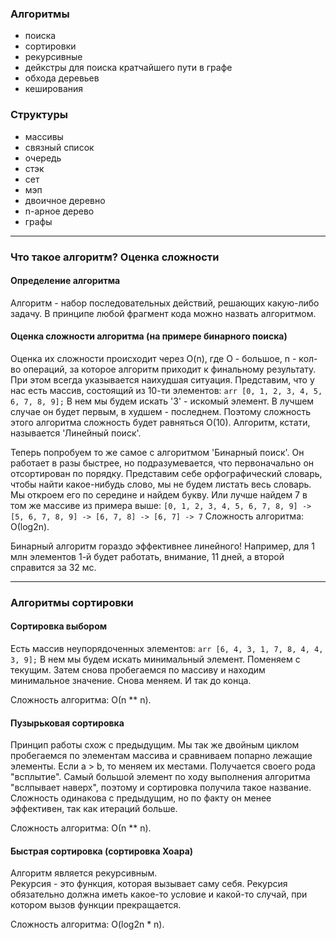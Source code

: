 ### Алгоритмы
* поиска
* сортировки
* рекурсивные
* дейкстры для поиска кратчайшего пути в графе
* обхода деревьев
* кеширования

### Структуры
* массивы
* связный список
* очередь
* стэк
* сет
* мэп
* двоичное деревно 
* n-арное дерево
* графы

***

### Что такое алгоритм? Оценка сложности 
#### Определение алгоритма
Алгоритм - набор последовательных действий, решающих какую-либо задачу. В принципе любой фрагмент кода можно назвать алгоритмом. 

#### Оценка сложности алгоритма (на примере бинарного поиска)
Оценка их сложности происходит через  O(n), где O - большое, n - кол-во операций, за которое алгоритм приходит к финальному результату. При этом всегда указывается наихудшая ситуация. 
Представим, что у нас есть массив, состоящий из 10-ти элементов: 
`arr [0, 1, 2, 3, 4, 5, 6, 7, 8, 9];`
В нем мы будем искать '3' - искомый элемент. В лучшем случае он будет первым, в худшем - последнем. Поэтому сложность этого алгоритма сложность будет равняться O(10). Алгоритм, кстати, называется 'Линейный поиск'.

Теперь попробуем то же самое с алгоритмом 'Бинарный поиск'. Он работает в разы быстрее, но подразумевается, что первоначально он отсортирован по порядку. 
Представим себе орфографический словарь, чтобы найти какое-нибудь слово, мы не будем листать весь словарь. Мы откроем его по середине и найдем букву. Или лучше найдем 7 в том же массиве из примера выше: 
`[0, 1, 2, 3, 4, 5, 6, 7, 8, 9] -> [5, 6, 7, 8, 9] -> [6, 7, 8] -> [6, 7] -> 7`
Cложность алгоритма: О(log2n).

Бинарный алгоритм гораздо эффективнее линейного! Например, для 1 млн элементов 1-й будет работать, внимание, 11 дней, а второй справится за 32 мс. 

***

### Алгоритмы сортировки 
#### Сортировка выбором

Есть массив неупорядоченных элементов:
`arr [6, 4, 3, 1, 7, 8, 4, 4, 3, 9];`
В нем мы будем искать минимальный элемент. Поменяем с текущим. Затем снова пробегаемся по массиву и находим минимальное значение. Снова меняем. И так до конца.

Cложность алгоритма: О(n ** n).

#### Пузырьковая сортировка

Принцип работы схож с предыдущим. Мы так же двойным циклом пробегаемся по элементам массива и сравниваем попарно лежащие элементы. Если a > b, то меняем их местами. Получается своего рода "всплытие". Самый большой элемент по ходу выполнения алгоритма "вслпывает наверх", поэтому и сортировка получила такое название. Сложность одинакова с предыдущим, но по факту он менее эффективен, так как итераций больше. 

Cложность алгоритма: О(n ** n).

#### Быстрая сортировка (сортировка Хоара)

Алгоритм является рекурсивным.  
Рекурсия - это функция, которая вызывает саму себя. Рекурсия обязательно должна иметь какое-то условие и какой-то случай, при котором вызов функции прекращается.  

Сложность алгоритма: O(log2n * n).